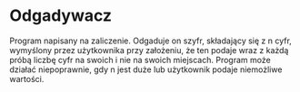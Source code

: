 # Odgadywacz

Program napisany na zaliczenie. Odgaduje on szyfr, składający się z n cyfr, wymyślony przez użytkownika przy założeniu, że ten podaje wraz z każdą próbą liczbę cyfr na swoich i nie na swoich miejscach. Program może działać niepoprawnie, gdy n jest duże lub użytkownik podaje niemożliwe wartości.



